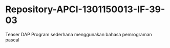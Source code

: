 # Repository-APCI-1301150013-IF-39-03
Teaser DAP
            Program sederhana menggunakan bahasa pemrograman pascal

